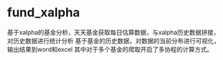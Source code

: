 # fund_xalpha
基于xalpha的基金分析，天天基金获取每日估算数据，与xalpha历史数据拼接，对历史数据进行统计分析
基于基金的历史数据，对数据的当前分布进行可视化，输出结果到word和excel
其中对于多个基金的爬取开启了多协程的计算方式。
